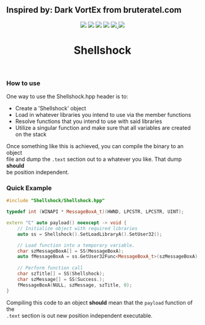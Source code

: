 ## Inspired by: Dark VortEx from bruteratel.com

<p align="center">
  <img src="https://img.shields.io/badge/Windows--x86__64-supported-green">
  <img src="https://img.shields.io/badge/Windows--x86-unsupported-red">
  <img src="https://img.shields.io/badge/Linux--x86__64-unsupported-red">
  <img src="https://img.shields.io/badge/Linux--x86-unsupported-red">
  <a href="https://mit-license.org/">
    <img src="https://img.shields.io/github/license/0xvpr/vpr-shell-shock?style=flat-square">
  </a>
  <a href="https://github.com/0xvpr/vpr-shell-shock/commits/master">
    <img src="https://img.shields.io/github/last-commit/0xvpr/vpr-shell-shock?style=flat-square">
  </a>
  <br>
  <h1 align="center">Shellshock</h1>
  <br>
</p>

### How to use
One way to use the Shellshock.hpp header is to:
- Create a 'Shellshock' object
- Load in whatever libraries you intend to use via the member functions
- Resolve functions that you intend to use with said libraries
- Utilize a singular function and make sure that all variables are created  
  on the stack

Once something like this is achieved, you can compile the binary to an object  
file and dump the `.text` section out to a whatever you like. That dump **should**  
be position independent.

### Quick Example
```cpp
#include "Shellshock/Shellshock.hpp"

typedef int (WINAPI * MessageBoxA_t)(HWND, LPCSTR, LPCSTR, UINT);

extern "C" auto payload() noexcept -> void {
    // Initialize object with required libraries
    auto ss = Shellshock().SetLoadLibraryA().SetUser32();

    // Load function into a temporary variable.
    char szMessageBoxA[] = SS(MessageBoxA);
    auto fMessageBoxA = ss.GetUser32Func<MessageBoxA_t>(szMessageBoxA);
    
    // Perform function call
    char szTitle[] = SS(Shellshock);
    char szMessage[] = SS(Success.);
    fMessageBoxA(NULL, szMessage, szTitle, 0);
}
```

Compiling this code to an object **should** mean that the `payload` function of the  
`.text` section is out new position independent executable.
